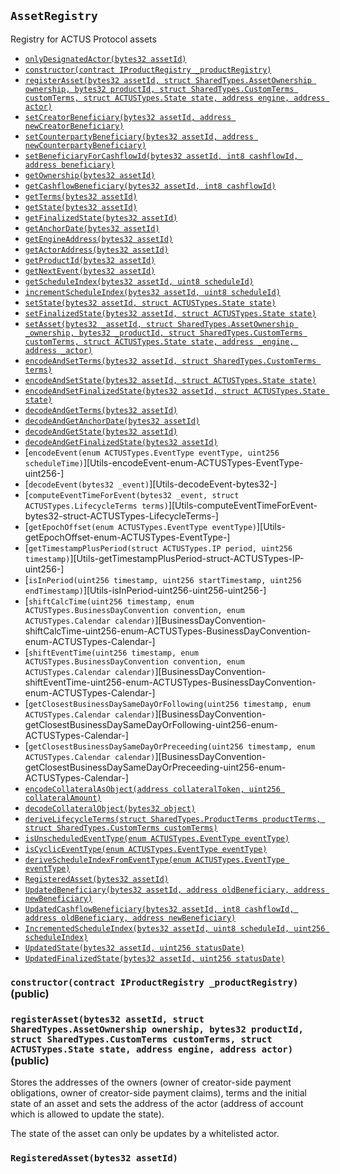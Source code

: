 [AssetActor]: ../AssetActor.md#AssetActor
[AssetActor-onlyRegisteredIssuer--]: ../AssetActor.md#AssetActor-onlyRegisteredIssuer--
[AssetActor-assetRegistry-contract-IAssetRegistry]: ../AssetActor.md#AssetActor-assetRegistry-contract-IAssetRegistry
[AssetActor-productRegistry-contract-IProductRegistry]: ../AssetActor.md#AssetActor-productRegistry-contract-IProductRegistry
[AssetActor-marketObjectRegistry-contract-IMarketObjectRegistry]: ../AssetActor.md#AssetActor-marketObjectRegistry-contract-IMarketObjectRegistry
[AssetActor-issuers-mapping-address----bool-]: ../AssetActor.md#AssetActor-issuers-mapping-address----bool-
[AssetActor-constructor-contract-IAssetRegistry-contract-IProductRegistry-contract-IMarketObjectRegistry-]: ../AssetActor.md#AssetActor-constructor-contract-IAssetRegistry-contract-IProductRegistry-contract-IMarketObjectRegistry-
[AssetActor-registerIssuer-address-]: ../AssetActor.md#AssetActor-registerIssuer-address-
[AssetActor-progress-bytes32-]: ../AssetActor.md#AssetActor-progress-bytes32-
[AssetActor-initialize-bytes32-struct-SharedTypes-AssetOwnership-bytes32-struct-SharedTypes-CustomTerms-address-]: ../AssetActor.md#AssetActor-initialize-bytes32-struct-SharedTypes-AssetOwnership-bytes32-struct-SharedTypes-CustomTerms-address-
[AssetActor-settlePayoffForEvent-bytes32-bytes32-int256-struct-ACTUSTypes-LifecycleTerms-]: ../AssetActor.md#AssetActor-settlePayoffForEvent-bytes32-bytes32-int256-struct-ACTUSTypes-LifecycleTerms-
[AssetActor-updateScheduleIndex-bytes32-enum-ACTUSTypes-EventType-]: ../AssetActor.md#AssetActor-updateScheduleIndex-bytes32-enum-ACTUSTypes-EventType-
[AssetActor-getExternalDataForSTF-bytes32-struct-ACTUSTypes-LifecycleTerms-]: ../AssetActor.md#AssetActor-getExternalDataForSTF-bytes32-struct-ACTUSTypes-LifecycleTerms-
[AssetActor-getExternalDataForPOF-bytes32-struct-ACTUSTypes-LifecycleTerms-]: ../AssetActor.md#AssetActor-getExternalDataForPOF-bytes32-struct-ACTUSTypes-LifecycleTerms-
[AssetActor-ProgressedAsset-bytes32-enum-ACTUSTypes-EventType-uint256-]: ../AssetActor.md#AssetActor-ProgressedAsset-bytes32-enum-ACTUSTypes-EventType-uint256-
[AssetActor-Status-bytes32-bytes32-]: ../AssetActor.md#AssetActor-Status-bytes32-bytes32-
[AssetRegistry]: #AssetRegistry
[AssetRegistry-constructor-contract-IProductRegistry-]: #AssetRegistry-constructor-contract-IProductRegistry-
[AssetRegistry-registerAsset-bytes32-struct-SharedTypes-AssetOwnership-bytes32-struct-SharedTypes-CustomTerms-struct-ACTUSTypes-State-address-address-]: #AssetRegistry-registerAsset-bytes32-struct-SharedTypes-AssetOwnership-bytes32-struct-SharedTypes-CustomTerms-struct-ACTUSTypes-State-address-address-
[AssetRegistry-RegisteredAsset-bytes32-]: #AssetRegistry-RegisteredAsset-bytes32-
[AssetRegistryStorage]: AssetRegistryStorage.md#AssetRegistryStorage
[AssetRegistryStorage-assets-mapping-bytes32----struct-AssetRegistryStorage-Asset-]: AssetRegistryStorage.md#AssetRegistryStorage-assets-mapping-bytes32----struct-AssetRegistryStorage-Asset-
[AssetRegistryStorage-productRegistry-contract-IProductRegistry]: AssetRegistryStorage.md#AssetRegistryStorage-productRegistry-contract-IProductRegistry
[AssetRegistryStorage-constructor-contract-IProductRegistry-]: AssetRegistryStorage.md#AssetRegistryStorage-constructor-contract-IProductRegistry-
[AssetRegistryStorage-setAsset-bytes32-struct-SharedTypes-AssetOwnership-bytes32-struct-SharedTypes-CustomTerms-struct-ACTUSTypes-State-address-address-]: AssetRegistryStorage.md#AssetRegistryStorage-setAsset-bytes32-struct-SharedTypes-AssetOwnership-bytes32-struct-SharedTypes-CustomTerms-struct-ACTUSTypes-State-address-address-
[AssetRegistryStorage-encodeAndSetTerms-bytes32-struct-SharedTypes-CustomTerms-]: AssetRegistryStorage.md#AssetRegistryStorage-encodeAndSetTerms-bytes32-struct-SharedTypes-CustomTerms-
[AssetRegistryStorage-encodeAndSetState-bytes32-struct-ACTUSTypes-State-]: AssetRegistryStorage.md#AssetRegistryStorage-encodeAndSetState-bytes32-struct-ACTUSTypes-State-
[AssetRegistryStorage-encodeAndSetFinalizedState-bytes32-struct-ACTUSTypes-State-]: AssetRegistryStorage.md#AssetRegistryStorage-encodeAndSetFinalizedState-bytes32-struct-ACTUSTypes-State-
[AssetRegistryStorage-decodeAndGetTerms-bytes32-]: AssetRegistryStorage.md#AssetRegistryStorage-decodeAndGetTerms-bytes32-
[AssetRegistryStorage-decodeAndGetAnchorDate-bytes32-]: AssetRegistryStorage.md#AssetRegistryStorage-decodeAndGetAnchorDate-bytes32-
[AssetRegistryStorage-decodeAndGetState-bytes32-]: AssetRegistryStorage.md#AssetRegistryStorage-decodeAndGetState-bytes32-
[AssetRegistryStorage-decodeAndGetFinalizedState-bytes32-]: AssetRegistryStorage.md#AssetRegistryStorage-decodeAndGetFinalizedState-bytes32-
[Economics]: Economics.md#Economics
[Economics-onlyDesignatedActor-bytes32-]: Economics.md#Economics-onlyDesignatedActor-bytes32-
[Economics-getTerms-bytes32-]: Economics.md#Economics-getTerms-bytes32-
[Economics-getState-bytes32-]: Economics.md#Economics-getState-bytes32-
[Economics-getFinalizedState-bytes32-]: Economics.md#Economics-getFinalizedState-bytes32-
[Economics-getAnchorDate-bytes32-]: Economics.md#Economics-getAnchorDate-bytes32-
[Economics-getEngineAddress-bytes32-]: Economics.md#Economics-getEngineAddress-bytes32-
[Economics-getActorAddress-bytes32-]: Economics.md#Economics-getActorAddress-bytes32-
[Economics-getProductId-bytes32-]: Economics.md#Economics-getProductId-bytes32-
[Economics-getNextEvent-bytes32-]: Economics.md#Economics-getNextEvent-bytes32-
[Economics-getScheduleIndex-bytes32-uint8-]: Economics.md#Economics-getScheduleIndex-bytes32-uint8-
[Economics-incrementScheduleIndex-bytes32-uint8-]: Economics.md#Economics-incrementScheduleIndex-bytes32-uint8-
[Economics-setState-bytes32-struct-ACTUSTypes-State-]: Economics.md#Economics-setState-bytes32-struct-ACTUSTypes-State-
[Economics-setFinalizedState-bytes32-struct-ACTUSTypes-State-]: Economics.md#Economics-setFinalizedState-bytes32-struct-ACTUSTypes-State-
[Economics-IncrementedScheduleIndex-bytes32-uint8-uint256-]: Economics.md#Economics-IncrementedScheduleIndex-bytes32-uint8-uint256-
[Economics-UpdatedState-bytes32-uint256-]: Economics.md#Economics-UpdatedState-bytes32-uint256-
[Economics-UpdatedFinalizedState-bytes32-uint256-]: Economics.md#Economics-UpdatedFinalizedState-bytes32-uint256-
[IAssetRegistry]: IAssetRegistry.md#IAssetRegistry
[IAssetRegistry-setCreatorBeneficiary-bytes32-address-]: IAssetRegistry.md#IAssetRegistry-setCreatorBeneficiary-bytes32-address-
[IAssetRegistry-setCounterpartyBeneficiary-bytes32-address-]: IAssetRegistry.md#IAssetRegistry-setCounterpartyBeneficiary-bytes32-address-
[IAssetRegistry-setBeneficiaryForCashflowId-bytes32-int8-address-]: IAssetRegistry.md#IAssetRegistry-setBeneficiaryForCashflowId-bytes32-int8-address-
[IAssetRegistry-getOwnership-bytes32-]: IAssetRegistry.md#IAssetRegistry-getOwnership-bytes32-
[IAssetRegistry-getCashflowBeneficiary-bytes32-int8-]: IAssetRegistry.md#IAssetRegistry-getCashflowBeneficiary-bytes32-int8-
[IAssetRegistry-getTerms-bytes32-]: IAssetRegistry.md#IAssetRegistry-getTerms-bytes32-
[IAssetRegistry-getState-bytes32-]: IAssetRegistry.md#IAssetRegistry-getState-bytes32-
[IAssetRegistry-getFinalizedState-bytes32-]: IAssetRegistry.md#IAssetRegistry-getFinalizedState-bytes32-
[IAssetRegistry-getAnchorDate-bytes32-]: IAssetRegistry.md#IAssetRegistry-getAnchorDate-bytes32-
[IAssetRegistry-getEngineAddress-bytes32-]: IAssetRegistry.md#IAssetRegistry-getEngineAddress-bytes32-
[IAssetRegistry-getActorAddress-bytes32-]: IAssetRegistry.md#IAssetRegistry-getActorAddress-bytes32-
[IAssetRegistry-getProductId-bytes32-]: IAssetRegistry.md#IAssetRegistry-getProductId-bytes32-
[IAssetRegistry-getNextEvent-bytes32-]: IAssetRegistry.md#IAssetRegistry-getNextEvent-bytes32-
[IAssetRegistry-getScheduleIndex-bytes32-uint8-]: IAssetRegistry.md#IAssetRegistry-getScheduleIndex-bytes32-uint8-
[IAssetRegistry-incrementScheduleIndex-bytes32-uint8-]: IAssetRegistry.md#IAssetRegistry-incrementScheduleIndex-bytes32-uint8-
[IAssetRegistry-setState-bytes32-struct-ACTUSTypes-State-]: IAssetRegistry.md#IAssetRegistry-setState-bytes32-struct-ACTUSTypes-State-
[IAssetRegistry-setFinalizedState-bytes32-struct-ACTUSTypes-State-]: IAssetRegistry.md#IAssetRegistry-setFinalizedState-bytes32-struct-ACTUSTypes-State-
[IAssetRegistry-registerAsset-bytes32-struct-SharedTypes-AssetOwnership-bytes32-struct-SharedTypes-CustomTerms-struct-ACTUSTypes-State-address-address-]: IAssetRegistry.md#IAssetRegistry-registerAsset-bytes32-struct-SharedTypes-AssetOwnership-bytes32-struct-SharedTypes-CustomTerms-struct-ACTUSTypes-State-address-address-
[Ownership]: Ownership.md#Ownership
[Ownership-setCreatorBeneficiary-bytes32-address-]: Ownership.md#Ownership-setCreatorBeneficiary-bytes32-address-
[Ownership-setCounterpartyBeneficiary-bytes32-address-]: Ownership.md#Ownership-setCounterpartyBeneficiary-bytes32-address-
[Ownership-setBeneficiaryForCashflowId-bytes32-int8-address-]: Ownership.md#Ownership-setBeneficiaryForCashflowId-bytes32-int8-address-
[Ownership-getOwnership-bytes32-]: Ownership.md#Ownership-getOwnership-bytes32-
[Ownership-getCashflowBeneficiary-bytes32-int8-]: Ownership.md#Ownership-getCashflowBeneficiary-bytes32-int8-
[Ownership-UpdatedBeneficiary-bytes32-address-address-]: Ownership.md#Ownership-UpdatedBeneficiary-bytes32-address-address-
[Ownership-UpdatedCashflowBeneficiary-bytes32-int8-address-address-]: Ownership.md#Ownership-UpdatedCashflowBeneficiary-bytes32-int8-address-address-
[IAssetActor]: ../IAssetActor.md#IAssetActor
[IAssetActor-progress-bytes32-]: ../IAssetActor.md#IAssetActor-progress-bytes32-
[IAssetActor-initialize-bytes32-struct-SharedTypes-AssetOwnership-bytes32-struct-SharedTypes-CustomTerms-address-]: ../IAssetActor.md#IAssetActor-initialize-bytes32-struct-SharedTypes-AssetOwnership-bytes32-struct-SharedTypes-CustomTerms-address-
[IMarketObjectRegistry]: ../MarketObjectRegistry/IMarketObjectRegistry.md#IMarketObjectRegistry
[IMarketObjectRegistry-setMarketObjectProvider-bytes32-address-]: ../MarketObjectRegistry/IMarketObjectRegistry.md#IMarketObjectRegistry-setMarketObjectProvider-bytes32-address-
[IMarketObjectRegistry-publishDataPointOfMarketObject-bytes32-uint256-int256-]: ../MarketObjectRegistry/IMarketObjectRegistry.md#IMarketObjectRegistry-publishDataPointOfMarketObject-bytes32-uint256-int256-
[IMarketObjectRegistry-getDataPointOfMarketObject-bytes32-uint256-]: ../MarketObjectRegistry/IMarketObjectRegistry.md#IMarketObjectRegistry-getDataPointOfMarketObject-bytes32-uint256-
[IMarketObjectRegistry-getMarketObjectLastUpdatedTimestamp-bytes32-]: ../MarketObjectRegistry/IMarketObjectRegistry.md#IMarketObjectRegistry-getMarketObjectLastUpdatedTimestamp-bytes32-
[MarketObjectRegistry]: ../MarketObjectRegistry/MarketObjectRegistry.md#MarketObjectRegistry
[MarketObjectRegistry-setMarketObjectProvider-bytes32-address-]: ../MarketObjectRegistry/MarketObjectRegistry.md#MarketObjectRegistry-setMarketObjectProvider-bytes32-address-
[MarketObjectRegistry-publishDataPointOfMarketObject-bytes32-uint256-int256-]: ../MarketObjectRegistry/MarketObjectRegistry.md#MarketObjectRegistry-publishDataPointOfMarketObject-bytes32-uint256-int256-
[MarketObjectRegistry-getDataPointOfMarketObject-bytes32-uint256-]: ../MarketObjectRegistry/MarketObjectRegistry.md#MarketObjectRegistry-getDataPointOfMarketObject-bytes32-uint256-
[MarketObjectRegistry-getMarketObjectLastUpdatedTimestamp-bytes32-]: ../MarketObjectRegistry/MarketObjectRegistry.md#MarketObjectRegistry-getMarketObjectLastUpdatedTimestamp-bytes32-
[MarketObjectRegistry-UpdatedMarketObjectProvider-bytes32-address-]: ../MarketObjectRegistry/MarketObjectRegistry.md#MarketObjectRegistry-UpdatedMarketObjectProvider-bytes32-address-
[MarketObjectRegistry-PublishedDataPoint-bytes32-int256-]: ../MarketObjectRegistry/MarketObjectRegistry.md#MarketObjectRegistry-PublishedDataPoint-bytes32-int256-
[MarketObjectRegistryStorage]: ../MarketObjectRegistry/MarketObjectRegistryStorage.md#MarketObjectRegistryStorage
[MarketObjectRegistryStorage-dataPoints-mapping-bytes32----mapping-uint256----struct-MarketObjectRegistryStorage-DataPoint--]: ../MarketObjectRegistry/MarketObjectRegistryStorage.md#MarketObjectRegistryStorage-dataPoints-mapping-bytes32----mapping-uint256----struct-MarketObjectRegistryStorage-DataPoint--
[MarketObjectRegistryStorage-marketObjectLastUpdatedAt-mapping-bytes32----uint256-]: ../MarketObjectRegistry/MarketObjectRegistryStorage.md#MarketObjectRegistryStorage-marketObjectLastUpdatedAt-mapping-bytes32----uint256-
[MarketObjectRegistryStorage-marketObjectProviders-mapping-bytes32----address-]: ../MarketObjectRegistry/MarketObjectRegistryStorage.md#MarketObjectRegistryStorage-marketObjectProviders-mapping-bytes32----address-
[IProductRegistry]: ../ProductRegistry/IProductRegistry.md#IProductRegistry
[IProductRegistry-getProductTerms-bytes32-]: ../ProductRegistry/IProductRegistry.md#IProductRegistry-getProductTerms-bytes32-
[IProductRegistry-getEventAtIndex-bytes32-uint8-uint256-]: ../ProductRegistry/IProductRegistry.md#IProductRegistry-getEventAtIndex-bytes32-uint8-uint256-
[IProductRegistry-getScheduleLength-bytes32-uint8-]: ../ProductRegistry/IProductRegistry.md#IProductRegistry-getScheduleLength-bytes32-uint8-
[IProductRegistry-registerProduct-struct-SharedTypes-ProductTerms-struct-SharedTypes-ProductSchedules-]: ../ProductRegistry/IProductRegistry.md#IProductRegistry-registerProduct-struct-SharedTypes-ProductTerms-struct-SharedTypes-ProductSchedules-
[ProductRegistry]: ../ProductRegistry/ProductRegistry.md#ProductRegistry
[ProductRegistry-getProductTerms-bytes32-]: ../ProductRegistry/ProductRegistry.md#ProductRegistry-getProductTerms-bytes32-
[ProductRegistry-getEventAtIndex-bytes32-uint8-uint256-]: ../ProductRegistry/ProductRegistry.md#ProductRegistry-getEventAtIndex-bytes32-uint8-uint256-
[ProductRegistry-getScheduleLength-bytes32-uint8-]: ../ProductRegistry/ProductRegistry.md#ProductRegistry-getScheduleLength-bytes32-uint8-
[ProductRegistry-getSchedule-bytes32-uint8-]: ../ProductRegistry/ProductRegistry.md#ProductRegistry-getSchedule-bytes32-uint8-
[ProductRegistry-registerProduct-struct-SharedTypes-ProductTerms-struct-SharedTypes-ProductSchedules-]: ../ProductRegistry/ProductRegistry.md#ProductRegistry-registerProduct-struct-SharedTypes-ProductTerms-struct-SharedTypes-ProductSchedules-
[ProductRegistry-RegisteredProduct-bytes32-]: ../ProductRegistry/ProductRegistry.md#ProductRegistry-RegisteredProduct-bytes32-
[ProductRegistryStorage]: ../ProductRegistry/ProductRegistryStorage.md#ProductRegistryStorage
[ProductRegistryStorage-products-mapping-bytes32----struct-ProductRegistryStorage-Product-]: ../ProductRegistry/ProductRegistryStorage.md#ProductRegistryStorage-products-mapping-bytes32----struct-ProductRegistryStorage-Product-
[ProductRegistryStorage-setProduct-bytes32-struct-SharedTypes-ProductTerms-struct-SharedTypes-ProductSchedules-]: ../ProductRegistry/ProductRegistryStorage.md#ProductRegistryStorage-setProduct-bytes32-struct-SharedTypes-ProductTerms-struct-SharedTypes-ProductSchedules-
[ProductRegistryStorage-encodeAndSetTerms-bytes32-struct-SharedTypes-ProductTerms-]: ../ProductRegistry/ProductRegistryStorage.md#ProductRegistryStorage-encodeAndSetTerms-bytes32-struct-SharedTypes-ProductTerms-
[ProductRegistryStorage-encodeAndSetSchedules-bytes32-struct-SharedTypes-ProductSchedules-]: ../ProductRegistry/ProductRegistryStorage.md#ProductRegistryStorage-encodeAndSetSchedules-bytes32-struct-SharedTypes-ProductSchedules-
[ProductRegistryStorage-decodeAndGetTerms-bytes32-]: ../ProductRegistry/ProductRegistryStorage.md#ProductRegistryStorage-decodeAndGetTerms-bytes32-
[SharedTypes]: ../SharedTypes.md#SharedTypes
[SharedTypes-NON_CYCLIC_INDEX-uint8]: ../SharedTypes.md#SharedTypes-NON_CYCLIC_INDEX-uint8
[SharedTypes-encodeCollateralAsObject-address-uint256-]: ../SharedTypes.md#SharedTypes-encodeCollateralAsObject-address-uint256-
[SharedTypes-decodeCollateralObject-bytes32-]: ../SharedTypes.md#SharedTypes-decodeCollateralObject-bytes32-
[SharedTypes-deriveLifecycleTerms-struct-SharedTypes-ProductTerms-struct-SharedTypes-CustomTerms-]: ../SharedTypes.md#SharedTypes-deriveLifecycleTerms-struct-SharedTypes-ProductTerms-struct-SharedTypes-CustomTerms-
[SharedTypes-isUnscheduledEventType-enum-ACTUSTypes-EventType-]: ../SharedTypes.md#SharedTypes-isUnscheduledEventType-enum-ACTUSTypes-EventType-
[SharedTypes-isCyclicEventType-enum-ACTUSTypes-EventType-]: ../SharedTypes.md#SharedTypes-isCyclicEventType-enum-ACTUSTypes-EventType-
[SharedTypes-deriveScheduleIndexFromEventType-enum-ACTUSTypes-EventType-]: ../SharedTypes.md#SharedTypes-deriveScheduleIndexFromEventType-enum-ACTUSTypes-EventType-
[AssetIssuer]: ../../Issuance/AssetIssuer.md#AssetIssuer
[AssetIssuer-custodian-contract-ICustodian]: ../../Issuance/AssetIssuer.md#AssetIssuer-custodian-contract-ICustodian
[AssetIssuer-productRegistry-contract-IProductRegistry]: ../../Issuance/AssetIssuer.md#AssetIssuer-productRegistry-contract-IProductRegistry
[AssetIssuer-assetRegistry-contract-IAssetRegistry]: ../../Issuance/AssetIssuer.md#AssetIssuer-assetRegistry-contract-IAssetRegistry
[AssetIssuer-constructor-contract-ICustodian-contract-IProductRegistry-contract-IAssetRegistry-]: ../../Issuance/AssetIssuer.md#AssetIssuer-constructor-contract-ICustodian-contract-IProductRegistry-contract-IAssetRegistry-
[AssetIssuer-issueFromOrder-struct-VerifyOrder-Order-]: ../../Issuance/AssetIssuer.md#AssetIssuer-issueFromOrder-struct-VerifyOrder-Order-
[AssetIssuer-finalizeOrder-struct-VerifyOrder-Order-]: ../../Issuance/AssetIssuer.md#AssetIssuer-finalizeOrder-struct-VerifyOrder-Order-
[AssetIssuer-finalizeEnhancementOrder-struct-VerifyOrder-EnhancementOrder-struct-VerifyOrder-Order-]: ../../Issuance/AssetIssuer.md#AssetIssuer-finalizeEnhancementOrder-struct-VerifyOrder-EnhancementOrder-struct-VerifyOrder-Order-
[AssetIssuer-issueAsset-bytes32-struct-SharedTypes-AssetOwnership-bytes32-struct-SharedTypes-CustomTerms-address-address-]: ../../Issuance/AssetIssuer.md#AssetIssuer-issueAsset-bytes32-struct-SharedTypes-AssetOwnership-bytes32-struct-SharedTypes-CustomTerms-address-address-
[AssetIssuer-ExecutedOrder-bytes32-bytes32-]: ../../Issuance/AssetIssuer.md#AssetIssuer-ExecutedOrder-bytes32-bytes32-
[AssetIssuer-IssuedAsset-bytes32-address-address-]: ../../Issuance/AssetIssuer.md#AssetIssuer-IssuedAsset-bytes32-address-address-
[Custodian]: ../../Issuance/Custodian.md#Custodian
[Custodian-assetActor-address]: ../../Issuance/Custodian.md#Custodian-assetActor-address
[Custodian-assetRegistry-contract-IAssetRegistry]: ../../Issuance/Custodian.md#Custodian-assetRegistry-contract-IAssetRegistry
[Custodian-collateral-mapping-bytes32----bool-]: ../../Issuance/Custodian.md#Custodian-collateral-mapping-bytes32----bool-
[Custodian-constructor-address-contract-IAssetRegistry-]: ../../Issuance/Custodian.md#Custodian-constructor-address-contract-IAssetRegistry-
[Custodian-lockCollateral-bytes32-struct-ACTUSTypes-LifecycleTerms-struct-SharedTypes-AssetOwnership-]: ../../Issuance/Custodian.md#Custodian-lockCollateral-bytes32-struct-ACTUSTypes-LifecycleTerms-struct-SharedTypes-AssetOwnership-
[Custodian-returnCollateral-bytes32-]: ../../Issuance/Custodian.md#Custodian-returnCollateral-bytes32-
[Custodian-LockedCollateral-bytes32-address-uint256-]: ../../Issuance/Custodian.md#Custodian-LockedCollateral-bytes32-address-uint256-
[Custodian-ReturnedCollateral-bytes32-address-uint256-]: ../../Issuance/Custodian.md#Custodian-ReturnedCollateral-bytes32-address-uint256-
[IAssetIssuer]: ../../Issuance/IAssetIssuer.md#IAssetIssuer
[IAssetIssuer-issueFromOrder-struct-VerifyOrder-Order-]: ../../Issuance/IAssetIssuer.md#IAssetIssuer-issueFromOrder-struct-VerifyOrder-Order-
[ICustodian]: ../../Issuance/ICustodian.md#ICustodian
[ICustodian-lockCollateral-bytes32-struct-ACTUSTypes-LifecycleTerms-struct-SharedTypes-AssetOwnership-]: ../../Issuance/ICustodian.md#ICustodian-lockCollateral-bytes32-struct-ACTUSTypes-LifecycleTerms-struct-SharedTypes-AssetOwnership-
[ICustodian-returnCollateral-bytes32-]: ../../Issuance/ICustodian.md#ICustodian-returnCollateral-bytes32-
[VerifyOrder]: ../../Issuance/VerifyOrder.md#VerifyOrder
[VerifyOrder-EIP712DOMAIN_TYPEHASH-bytes32]: ../../Issuance/VerifyOrder.md#VerifyOrder-EIP712DOMAIN_TYPEHASH-bytes32
[VerifyOrder-DRAFT_ENHANCEMENT_ORDER_TYPEHASH-bytes32]: ../../Issuance/VerifyOrder.md#VerifyOrder-DRAFT_ENHANCEMENT_ORDER_TYPEHASH-bytes32
[VerifyOrder-ENHANCEMENT_ORDER_TYPEHASH-bytes32]: ../../Issuance/VerifyOrder.md#VerifyOrder-ENHANCEMENT_ORDER_TYPEHASH-bytes32
[VerifyOrder-ORDER_TYPEHASH-bytes32]: ../../Issuance/VerifyOrder.md#VerifyOrder-ORDER_TYPEHASH-bytes32
[VerifyOrder-DOMAIN_SEPARATOR-bytes32]: ../../Issuance/VerifyOrder.md#VerifyOrder-DOMAIN_SEPARATOR-bytes32
[VerifyOrder-hashEIP712Domain-struct-VerifyOrder-EIP712Domain-]: ../../Issuance/VerifyOrder.md#VerifyOrder-hashEIP712Domain-struct-VerifyOrder-EIP712Domain-
[VerifyOrder-hashCustomTerms-struct-SharedTypes-CustomTerms-]: ../../Issuance/VerifyOrder.md#VerifyOrder-hashCustomTerms-struct-SharedTypes-CustomTerms-
[VerifyOrder-hashSchedules-struct-SharedTypes-ProductSchedules-]: ../../Issuance/VerifyOrder.md#VerifyOrder-hashSchedules-struct-SharedTypes-ProductSchedules-
[VerifyOrder-hashOwnership-struct-SharedTypes-AssetOwnership-]: ../../Issuance/VerifyOrder.md#VerifyOrder-hashOwnership-struct-SharedTypes-AssetOwnership-
[VerifyOrder-hashDraftEnhancementOrder-struct-VerifyOrder-EnhancementOrder-]: ../../Issuance/VerifyOrder.md#VerifyOrder-hashDraftEnhancementOrder-struct-VerifyOrder-EnhancementOrder-
[VerifyOrder-hashUnfilledEnhancementOrder-struct-VerifyOrder-EnhancementOrder-]: ../../Issuance/VerifyOrder.md#VerifyOrder-hashUnfilledEnhancementOrder-struct-VerifyOrder-EnhancementOrder-
[VerifyOrder-hashFilledEnhancementOrder-struct-VerifyOrder-EnhancementOrder-]: ../../Issuance/VerifyOrder.md#VerifyOrder-hashFilledEnhancementOrder-struct-VerifyOrder-EnhancementOrder-
[VerifyOrder-hashUnfilledOrder-struct-VerifyOrder-Order-]: ../../Issuance/VerifyOrder.md#VerifyOrder-hashUnfilledOrder-struct-VerifyOrder-Order-
[VerifyOrder-hashFilledOrder-struct-VerifyOrder-Order-]: ../../Issuance/VerifyOrder.md#VerifyOrder-hashFilledOrder-struct-VerifyOrder-Order-
[VerifyOrder-assertOrderSignatures-struct-VerifyOrder-Order-]: ../../Issuance/VerifyOrder.md#VerifyOrder-assertOrderSignatures-struct-VerifyOrder-Order-
[Migrations]: ../../Migrations.md#Migrations
[Migrations-restricted--]: ../../Migrations.md#Migrations-restricted--
[Migrations-owner-address]: ../../Migrations.md#Migrations-owner-address
[Migrations-last_completed_migration-uint256]: ../../Migrations.md#Migrations-last_completed_migration-uint256
[Migrations-setCompleted-uint256-]: ../../Migrations.md#Migrations-setCompleted-uint256-
[Migrations-upgrade-address-]: ../../Migrations.md#Migrations-upgrade-address-
[TokenizationFactory]: ../../Tokenization/TokenizationFactory.md#TokenizationFactory
[TokenizationFactory-assetRegistry-contract-IAssetRegistry]: ../../Tokenization/TokenizationFactory.md#TokenizationFactory-assetRegistry-contract-IAssetRegistry
[TokenizationFactory-constructor-contract-IAssetRegistry-]: ../../Tokenization/TokenizationFactory.md#TokenizationFactory-constructor-contract-IAssetRegistry-
[TokenizationFactory-createERC20Distributor-string-string-uint256-contract-IERC20-]: ../../Tokenization/TokenizationFactory.md#TokenizationFactory-createERC20Distributor-string-string-uint256-contract-IERC20-
[TokenizationFactory-DeployedDistributor-address-address-]: ../../Tokenization/TokenizationFactory.md#TokenizationFactory-DeployedDistributor-address-address-
[Dependencies]: ../../external/Dependencies.md#Dependencies
## <span id="AssetRegistry"></span> `AssetRegistry`

Registry for ACTUS Protocol assets



- [`onlyDesignatedActor(bytes32 assetId)`][Economics-onlyDesignatedActor-bytes32-]
- [`constructor(contract IProductRegistry _productRegistry)`][AssetRegistry-constructor-contract-IProductRegistry-]
- [`registerAsset(bytes32 assetId, struct SharedTypes.AssetOwnership ownership, bytes32 productId, struct SharedTypes.CustomTerms customTerms, struct ACTUSTypes.State state, address engine, address actor)`][AssetRegistry-registerAsset-bytes32-struct-SharedTypes-AssetOwnership-bytes32-struct-SharedTypes-CustomTerms-struct-ACTUSTypes-State-address-address-]
- [`setCreatorBeneficiary(bytes32 assetId, address newCreatorBeneficiary)`][Ownership-setCreatorBeneficiary-bytes32-address-]
- [`setCounterpartyBeneficiary(bytes32 assetId, address newCounterpartyBeneficiary)`][Ownership-setCounterpartyBeneficiary-bytes32-address-]
- [`setBeneficiaryForCashflowId(bytes32 assetId, int8 cashflowId, address beneficiary)`][Ownership-setBeneficiaryForCashflowId-bytes32-int8-address-]
- [`getOwnership(bytes32 assetId)`][Ownership-getOwnership-bytes32-]
- [`getCashflowBeneficiary(bytes32 assetId, int8 cashflowId)`][Ownership-getCashflowBeneficiary-bytes32-int8-]
- [`getTerms(bytes32 assetId)`][Economics-getTerms-bytes32-]
- [`getState(bytes32 assetId)`][Economics-getState-bytes32-]
- [`getFinalizedState(bytes32 assetId)`][Economics-getFinalizedState-bytes32-]
- [`getAnchorDate(bytes32 assetId)`][Economics-getAnchorDate-bytes32-]
- [`getEngineAddress(bytes32 assetId)`][Economics-getEngineAddress-bytes32-]
- [`getActorAddress(bytes32 assetId)`][Economics-getActorAddress-bytes32-]
- [`getProductId(bytes32 assetId)`][Economics-getProductId-bytes32-]
- [`getNextEvent(bytes32 assetId)`][Economics-getNextEvent-bytes32-]
- [`getScheduleIndex(bytes32 assetId, uint8 scheduleId)`][Economics-getScheduleIndex-bytes32-uint8-]
- [`incrementScheduleIndex(bytes32 assetId, uint8 scheduleId)`][Economics-incrementScheduleIndex-bytes32-uint8-]
- [`setState(bytes32 assetId, struct ACTUSTypes.State state)`][Economics-setState-bytes32-struct-ACTUSTypes-State-]
- [`setFinalizedState(bytes32 assetId, struct ACTUSTypes.State state)`][Economics-setFinalizedState-bytes32-struct-ACTUSTypes-State-]
- [`setAsset(bytes32 _assetId, struct SharedTypes.AssetOwnership _ownership, bytes32 _productId, struct SharedTypes.CustomTerms customTerms, struct ACTUSTypes.State state, address _engine, address _actor)`][AssetRegistryStorage-setAsset-bytes32-struct-SharedTypes-AssetOwnership-bytes32-struct-SharedTypes-CustomTerms-struct-ACTUSTypes-State-address-address-]
- [`encodeAndSetTerms(bytes32 assetId, struct SharedTypes.CustomTerms terms)`][AssetRegistryStorage-encodeAndSetTerms-bytes32-struct-SharedTypes-CustomTerms-]
- [`encodeAndSetState(bytes32 assetId, struct ACTUSTypes.State state)`][AssetRegistryStorage-encodeAndSetState-bytes32-struct-ACTUSTypes-State-]
- [`encodeAndSetFinalizedState(bytes32 assetId, struct ACTUSTypes.State state)`][AssetRegistryStorage-encodeAndSetFinalizedState-bytes32-struct-ACTUSTypes-State-]
- [`decodeAndGetTerms(bytes32 assetId)`][AssetRegistryStorage-decodeAndGetTerms-bytes32-]
- [`decodeAndGetAnchorDate(bytes32 assetId)`][AssetRegistryStorage-decodeAndGetAnchorDate-bytes32-]
- [`decodeAndGetState(bytes32 assetId)`][AssetRegistryStorage-decodeAndGetState-bytes32-]
- [`decodeAndGetFinalizedState(bytes32 assetId)`][AssetRegistryStorage-decodeAndGetFinalizedState-bytes32-]
- [`encodeEvent(enum ACTUSTypes.EventType eventType, uint256 scheduleTime)`][Utils-encodeEvent-enum-ACTUSTypes-EventType-uint256-]
- [`decodeEvent(bytes32 _event)`][Utils-decodeEvent-bytes32-]
- [`computeEventTimeForEvent(bytes32 _event, struct ACTUSTypes.LifecycleTerms terms)`][Utils-computeEventTimeForEvent-bytes32-struct-ACTUSTypes-LifecycleTerms-]
- [`getEpochOffset(enum ACTUSTypes.EventType eventType)`][Utils-getEpochOffset-enum-ACTUSTypes-EventType-]
- [`getTimestampPlusPeriod(struct ACTUSTypes.IP period, uint256 timestamp)`][Utils-getTimestampPlusPeriod-struct-ACTUSTypes-IP-uint256-]
- [`isInPeriod(uint256 timestamp, uint256 startTimestamp, uint256 endTimestamp)`][Utils-isInPeriod-uint256-uint256-uint256-]
- [`shiftCalcTime(uint256 timestamp, enum ACTUSTypes.BusinessDayConvention convention, enum ACTUSTypes.Calendar calendar)`][BusinessDayConvention-shiftCalcTime-uint256-enum-ACTUSTypes-BusinessDayConvention-enum-ACTUSTypes-Calendar-]
- [`shiftEventTime(uint256 timestamp, enum ACTUSTypes.BusinessDayConvention convention, enum ACTUSTypes.Calendar calendar)`][BusinessDayConvention-shiftEventTime-uint256-enum-ACTUSTypes-BusinessDayConvention-enum-ACTUSTypes-Calendar-]
- [`getClosestBusinessDaySameDayOrFollowing(uint256 timestamp, enum ACTUSTypes.Calendar calendar)`][BusinessDayConvention-getClosestBusinessDaySameDayOrFollowing-uint256-enum-ACTUSTypes-Calendar-]
- [`getClosestBusinessDaySameDayOrPreceeding(uint256 timestamp, enum ACTUSTypes.Calendar calendar)`][BusinessDayConvention-getClosestBusinessDaySameDayOrPreceeding-uint256-enum-ACTUSTypes-Calendar-]
- [`encodeCollateralAsObject(address collateralToken, uint256 collateralAmount)`][SharedTypes-encodeCollateralAsObject-address-uint256-]
- [`decodeCollateralObject(bytes32 object)`][SharedTypes-decodeCollateralObject-bytes32-]
- [`deriveLifecycleTerms(struct SharedTypes.ProductTerms productTerms, struct SharedTypes.CustomTerms customTerms)`][SharedTypes-deriveLifecycleTerms-struct-SharedTypes-ProductTerms-struct-SharedTypes-CustomTerms-]
- [`isUnscheduledEventType(enum ACTUSTypes.EventType eventType)`][SharedTypes-isUnscheduledEventType-enum-ACTUSTypes-EventType-]
- [`isCyclicEventType(enum ACTUSTypes.EventType eventType)`][SharedTypes-isCyclicEventType-enum-ACTUSTypes-EventType-]
- [`deriveScheduleIndexFromEventType(enum ACTUSTypes.EventType eventType)`][SharedTypes-deriveScheduleIndexFromEventType-enum-ACTUSTypes-EventType-]
- [`RegisteredAsset(bytes32 assetId)`][AssetRegistry-RegisteredAsset-bytes32-]
- [`UpdatedBeneficiary(bytes32 assetId, address oldBeneficiary, address newBeneficiary)`][Ownership-UpdatedBeneficiary-bytes32-address-address-]
- [`UpdatedCashflowBeneficiary(bytes32 assetId, int8 cashflowId, address oldBeneficiary, address newBeneficiary)`][Ownership-UpdatedCashflowBeneficiary-bytes32-int8-address-address-]
- [`IncrementedScheduleIndex(bytes32 assetId, uint8 scheduleId, uint256 scheduleIndex)`][Economics-IncrementedScheduleIndex-bytes32-uint8-uint256-]
- [`UpdatedState(bytes32 assetId, uint256 statusDate)`][Economics-UpdatedState-bytes32-uint256-]
- [`UpdatedFinalizedState(bytes32 assetId, uint256 statusDate)`][Economics-UpdatedFinalizedState-bytes32-uint256-]

### <span id="AssetRegistry-constructor-contract-IProductRegistry-"></span> `constructor(contract IProductRegistry _productRegistry)` (public)





### <span id="AssetRegistry-registerAsset-bytes32-struct-SharedTypes-AssetOwnership-bytes32-struct-SharedTypes-CustomTerms-struct-ACTUSTypes-State-address-address-"></span> `registerAsset(bytes32 assetId, struct SharedTypes.AssetOwnership ownership, bytes32 productId, struct SharedTypes.CustomTerms customTerms, struct ACTUSTypes.State state, address engine, address actor)` (public)

Stores the addresses of the owners (owner of creator-side payment obligations,
owner of creator-side payment claims), terms and the initial state of an asset
and sets the address of the actor (address of account which is allowed to update the state).


The state of the asset can only be updates by a whitelisted actor.


### <span id="AssetRegistry-RegisteredAsset-bytes32-"></span> `RegisteredAsset(bytes32 assetId)`





